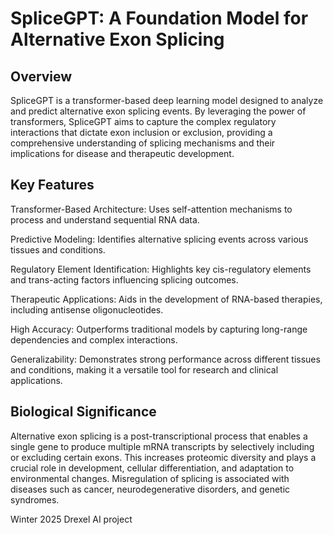 # SpliceGPT: A Foundation Model for Alternative Exon Splicing

## Overview

SpliceGPT is a transformer-based deep learning model designed to analyze and predict alternative exon splicing events. By leveraging the power of transformers, SpliceGPT aims to capture the complex regulatory interactions that dictate exon inclusion or exclusion, providing a comprehensive understanding of splicing mechanisms and their implications for disease and therapeutic development.

## Key Features

Transformer-Based Architecture: Uses self-attention mechanisms to process and understand sequential RNA data.

Predictive Modeling: Identifies alternative splicing events across various tissues and conditions.

Regulatory Element Identification: Highlights key cis-regulatory elements and trans-acting factors influencing splicing outcomes.

Therapeutic Applications: Aids in the development of RNA-based therapies, including antisense oligonucleotides.

High Accuracy: Outperforms traditional models by capturing long-range dependencies and complex interactions.

Generalizability: Demonstrates strong performance across different tissues and conditions, making it a versatile tool for research and clinical applications.

## Biological Significance

Alternative exon splicing is a post-transcriptional process that enables a single gene to produce multiple mRNA transcripts by selectively including or excluding certain exons. This increases proteomic diversity and plays a crucial role in development, cellular differentiation, and adaptation to environmental changes. Misregulation of splicing is associated with diseases such as cancer, neurodegenerative disorders, and genetic syndromes.

Winter 2025 Drexel AI project